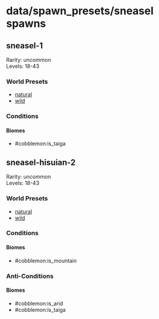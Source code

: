 # data/spawn_presets/sneasel spawns  
  
## sneasel-1  
Rarity: uncommon  
Levels: 18-43  
  
### World Presets  
* [natural](/data/world_presets/natural.md)  
* [wild](/data/world_presets/wild.md)  
  
### Conditions  
  
#### Biomes  
  * #cobblemon:is_taiga
  
  
## sneasel-hisuian-2  
Rarity: uncommon  
Levels: 18-43  
  
### World Presets  
* [natural](/data/world_presets/natural.md)  
* [wild](/data/world_presets/wild.md)  
  
### Conditions  
  
#### Biomes  
  * #cobblemon:is_mountain
  
  
### Anti-Conditions  
  
#### Biomes  
  * #cobblemon:is_arid
  * #cobblemon:is_taiga
  
